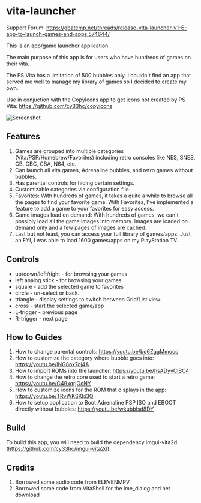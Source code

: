 # vita-launcher

Support Forum:
https://gbatemp.net/threads/release-vita-launcher-v1-6-app-to-launch-games-and-apps.574644/

This is an app/game launcher application.

The main purpose of this app is for users who have hundreds of games on their vita.

The PS Vita has a limitation of 500 bubbles only. I couldn't find an app that served me well
to manage my library of games so I decided to create my own.

Use in conjuction with the CopyIcons app to get icons not created by PS Vita: https://github.com/cy33hc/copyicons

![Screenshot](screenshot.jpg)

## Features

1. Games are grouped into multiple categories (Vita/PSP/Homebrew/Favorites) including retro consoles like NES, SNES, GB, GBC, GBA, N64, etc..
2. Can launch all vita games, Adrenaline bubbles, and retro games without bubbles.
3. Has parental controls for hiding certain settings.
4. Customizable categories via configuration file.
3. Favorites: With hundreds of games, it takes a quite a while to browse all the pages to find your favorite game. With Favorites, I've implemented a feature to add a game to your favorites for easy access.
4. Game images load on demand: With hundreds of games, we can't possibly load all the game images into memory. Images are loaded on demand only and a few pages of images are cached.
5. Last but not least, you can access your full library of games/apps. Just an FYI, I was able to load 1600 games/apps on my PlayStation TV.

## Controls

- up/down/left/right - for browsing your games 
- left analog stick - for browsing your games
- square - add the selected game to favorites
- circle - un-select or back.
- triangle - display settings to switch between Grid/List view.
- cross - start the selected game/app
- L-trigger - previous page
- R-trigger - next page

## How to Guides
1. How to change parental controls: https://youtu.be/bq6ZggMmocc
2. How to customize the category where bubble goes into: https://youtu.be/lNG8ox7cj4A
3. How to import ROMs into the launcher: https://youtu.be/hsADyvClBC4
4. How to change the retro core used to start a retro game: https://youtu.be/G49xqrjOcNY
5. How to customize icons for the ROM that displays in the app: https://youtu.be/TRvWKSKki3Q
6. How to setup application to Boot Adrenaline PSP ISO and EBOOT directly without bubbles: https://youtu.be/wkubbIsd8DY
   
## Build
To build this app, you will need to build the dependency imgui-vita2d (https://github.com/cy33hc/imgui-vita2d).

## Credits
1. Borrowed some audio code from ELEVENMPV
2. Borrowed some code from VitaShell for the ime_dialog and net download
